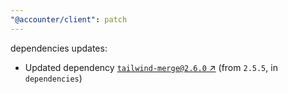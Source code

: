```yaml
---
"@accounter/client": patch
---
```

dependencies updates:
  - Updated dependency [`tailwind-merge@2.6.0` ↗︎](https://www.npmjs.com/package/tailwind-merge/v/2.6.0) (from `2.5.5`, in `dependencies`)
